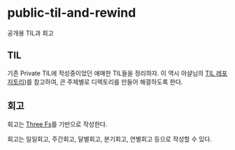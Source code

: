 # public-til-and-rewind

공개용 TIL과 회고

## TIL

기존 Private TIL에 작성중이었던 애매한 TIL들을 정리하자. 이 역시 아샬님의 [TIL 레포지토리](https://github.com/ahastudio/til))를 참고하여, 큰 주제별로 디렉토리를 만들어 해결하도록 한다.

## 회고

회고는 [Three Fs](https://github.com/ahastudio/til/blob/main/retrospective/three-fs.md)를 기반으로 작성한다.

회고는 일일회고, 주간회고, 달별회고, 분기회고, 연별회고 등으로 작성할 수 있다.

